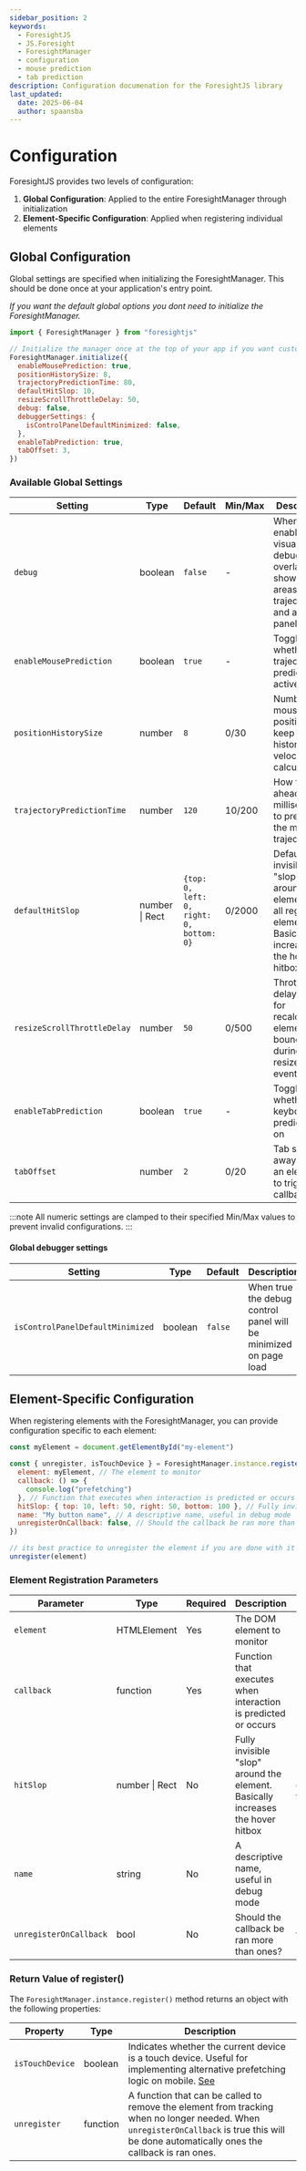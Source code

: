 ```yaml
---
sidebar_position: 2
keywords:
  - ForesightJS
  - JS.Foresight
  - ForesightManager
  - configuration
  - mouse prediction
  - tab prediction
description: Configuration documenation for the ForesightJS library
last_updated:
  date: 2025-06-04
  author: spaansba
---
```


# Configuration

ForesightJS provides two levels of configuration:

1. **Global Configuration**: Applied to the entire ForesightManager through initialization
2. **Element-Specific Configuration**: Applied when registering individual elements

## Global Configuration

Global settings are specified when initializing the ForesightManager. This should be done once at your application's entry point.

_If you want the default global options you dont need to initialize the ForesightManager._

```javascript
import { ForesightManager } from "foresightjs"

// Initialize the manager once at the top of your app if you want custom global settings
ForesightManager.initialize({
  enableMousePrediction: true,
  positionHistorySize: 8,
  trajectoryPredictionTime: 80,
  defaultHitSlop: 10,
  resizeScrollThrottleDelay: 50,
  debug: false,
  debuggerSettings: {
    isControlPanelDefaultMinimized: false,
  },
  enableTabPrediction: true,
  tabOffset: 3,
})
```

### Available Global Settings

| Setting                     | Type           | Default                                  | Min/Max | Description                                                                                                      |
| --------------------------- | -------------- | ---------------------------------------- | ------- | ---------------------------------------------------------------------------------------------------------------- |
| `debug`                     | boolean        | `false`                                  | -       | When true, enables visual debugging overlays showing hit areas, trajectories, and a control panel                |
| `enableMousePrediction`     | boolean        | `true`                                   | -       | Toggles whether trajectory prediction is active                                                                  |
| `positionHistorySize`       | number         | `8`                                      | 0/30    | Number of mouse positions to keep in history for velocity calculations                                           |
| `trajectoryPredictionTime`  | number         | `120`                                    | 10/200  | How far ahead (in milliseconds) to predict the mouse trajectory                                                  |
| `defaultHitSlop`            | number \| Rect | `{top: 0, left: 0, right: 0, bottom: 0}` | 0/2000  | Default fully invisible "slop" around elements for all registered elements. Basically increases the hover hitbox |
| `resizeScrollThrottleDelay` | number         | `50`                                     | 0/500   | Throttle delay (in ms) for recalculating element bounds during resize/scroll events                              |
| `enableTabPrediction`       | boolean        | `true`                                   | -       | Toggles whether keyboard prediction is on                                                                        |
| `tabOffset`                 | number         | `2`                                      | 0/20    | Tab stops away from an element to trigger callback                                                               |

:::note
All numeric settings are clamped to their specified Min/Max values to prevent invalid configurations.
:::

#### Global debugger settings

| Setting                          | Type    | Default | Description                                                      |
| -------------------------------- | ------- | ------- | ---------------------------------------------------------------- |
| `isControlPanelDefaultMinimized` | boolean | `false` | When true the debug control panel will be minimized on page load |

## Element-Specific Configuration

When registering elements with the ForesightManager, you can provide configuration specific to each element:

```javascript
const myElement = document.getElementById("my-element")

const { unregister, isTouchDevice } = ForesightManager.instance.register({
  element: myElement, // The element to monitor
  callback: () => {
    console.log("prefetching")
  }, // Function that executes when interaction is predicted or occurs
  hitSlop: { top: 10, left: 50, right: 50, bottom: 100 }, // Fully invisible "slop" around the element. Basically increases the hover hitbox
  name: "My button name", // A descriptive name, useful in debug mode
  unregisterOnCallback: false, // Should the callback be ran more than ones?
})

// its best practice to unregister the element if you are done with it (return of an useEffect in React for example)
unregister(element)
```

### Element Registration Parameters

| Parameter              | Type           | Required | Description                                                                     | Default                             |
| ---------------------- | -------------- | -------- | ------------------------------------------------------------------------------- | ----------------------------------- |
| `element`              | HTMLElement    | Yes      | The DOM element to monitor                                                      |                                     |
| `callback`             | function       | Yes      | Function that executes when interaction is predicted or occurs                  |                                     |
| `hitSlop`              | number \| Rect | No       | Fully invisible "slop" around the element. Basically increases the hover hitbox | 0 or defaultHitSlop from initialize |
| `name`                 | string         | No       | A descriptive name, useful in debug mode                                        | ""                                  |
| `unregisterOnCallback` | bool           | No       | Should the callback be ran more than ones?                                      | true                                |

### Return Value of register()

The `ForesightManager.instance.register()` method returns an object with the following properties:

| Property        | Type     | Description                                                                                                                                                                                 |
| --------------- | -------- | ------------------------------------------------------------------------------------------------------------------------------------------------------------------------------------------- |
| `isTouchDevice` | boolean  | Indicates whether the current device is a touch device. Useful for implementing alternative prefetching logic on mobile. [See](/docs/getting_started/intro#what-about-touch-devices)        |
| `unregister`    | function | A function that can be called to remove the element from tracking when no longer needed. When `unregisterOnCallback` is true this will be done automatically ones the callback is ran ones. |
